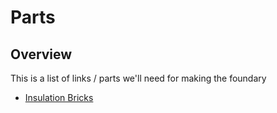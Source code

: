 # Parts

## Overview

This is a list of links / parts we'll need for making the foundary

  * [Insulation Bricks](http://kilnlinings.co.uk/insulation-bricks/insulation-bricks-23gd/insulation-bricks-23gd-230-x-114-x-76mm)
